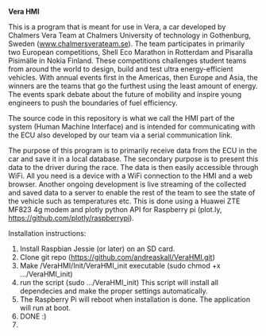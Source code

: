 <b>Vera HMI</b>

This is a program that is meant for use in Vera, a car developed by Chalmers Vera Team at Chalmers University of technology in Gothenburg, Sweden (www.chalmersverateam.se). The team participates in primarily two European competitions, Shell Eco Marathon in Rotterdam and Pisaralla Pisimälle in Nokia Finland. These competitions challenges student teams from around the world to design, build and test ultra energy-efficient vehicles. With annual events first in the Americas, then Europe and Asia, the winners are the teams that go the furthest using the least amount of energy. The events spark debate about the future of mobility and inspire young engineers to push the boundaries of fuel efficiency.

The source code in this repository is what we call the HMI part of the system (Human Machine Interface) and is intended for communicating with the ECU also developed by our team via a serial communication link. 

The purpose of this program is to primarily receive data from the ECU in the car and save it in a local database. The secondary purpose is to present this data to the driver during the race. The data is then easily accessible through WiFi. All you need is a device with a WiFi connection to the HMI and a web browser. Another ongoing development is live streaming of the collected and saved data to a server to enable the rest of the team to see the state of the vehicle such as temperatures etc. This is done using a Huawei ZTE MF823 4g modem and plotly python API for Raspberry pi (plot.ly, https://github.com/plotly/raspberrypi).

Installation instructions:

1. Install Raspbian Jessie (or later) on an SD card. 
2. Clone git repo (https://github.com/andreaskall/VeraHMI.git)
3. Make /VeraHMI/Init/VeraHMI_init executable (sudo chmod +x .../VeraHMI_init)
4. run the script (sudo .../VeraHMI_init)
    This script will install all dependecies and make the proper settings automatically.
5. The Raspberry Pi will reboot when installation is done. The application will run at boot.
6. DONE :) 
7. 
